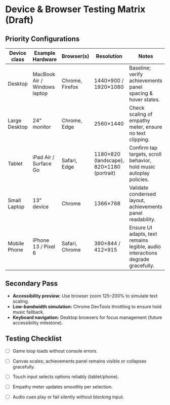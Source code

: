# Device & Browser Testing Matrix (Draft)

## Priority Configurations
| Device class | Example Hardware | Browser(s) | Resolution | Notes |
|--------------|------------------|------------|------------|-------|
| Desktop      | MacBook Air / Windows laptop | Chrome, Firefox | 1440×900 / 1920×1080 | Baseline; verify achievements panel spacing & hover states. |
| Large Desktop| 24" monitor      | Chrome, Edge | 2560×1440 | Check scaling of empathy meter, ensure no text clipping. |
| Tablet       | iPad Air / Surface Go | Safari, Edge | 1180×820 (landscape), 820×1180 (portrait) | Confirm tap targets, scroll behavior, hold music autoplay policies. |
| Small Laptop | 13" device       | Chrome | 1366×768 | Validate condensed layout, achievements panel readability. |
| Mobile Phone | iPhone 13 / Pixel 6 | Safari, Chrome | 390×844 / 412×915 | Ensure UI adapts, text remains legible, audio interactions degrade gracefully. |

## Secondary Pass
- **Accessibility preview:** Use browser zoom 125–200% to simulate text scaling.
- **Low-bandwidth simulation:** Chrome DevTools throttling to ensure hold music fallback.
- **Keyboard navigation:** Desktop browsers for focus management (future accessibility milestone).

## Testing Checklist
- [ ] Game loop loads without console errors.
- [ ] Canvas scales; achievements panel remains visible or collapses gracefully.
- [ ] Touch input selects options reliably (tablet/phone).
- [ ] Empathy meter updates smoothly per selection.
- [ ] Audio cues play or fail silently without blocking input.

